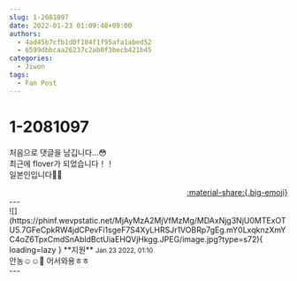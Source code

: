 ```yaml
---
slug: 1-2081097
date: 2022-01-23 01:09:48+09:00
authors:
  - 4ad45b7cfb1d0f104f1f95afa1abed52
  - 6599dbbcaa26237c2ab0f3becb421b45
categories:
  - Jiwon
tags:
  - Fan Post
---
```


# 1-2081097

<div class="post-container" markdown="1">
<div class="content-container md-sidebar__scrollwrap" markdown="1">

처음으로 댓글을 남깁니다…😳<br>최근에 flover가 되었습니다！！<br>일본인입니다🙌😆

</div>
</div>

<div style="text-align: right;" markdown="1">
<a href="https://weverse.io/fromis9/fanpost/1-2081097" style="text-align: right;">:material-share:{.big-emoji}</a>
</div>
---

<div class="comments-container md-sidebar__scrollwrap" markdown="1">
<div class="comment" markdown="1">
<div class='id-container' markdown="1">
![](https://phinf.wevpstatic.net/MjAyMzA2MjVfMzMg/MDAxNjg3NjU0MTExOTU5.7GFeCpkRW4jdCPevFi1sgeF7S4XyLHRSJr1VOBRp7gEg.mY0LxqknzXmYC4oZ6TpxCmdSnAbldBctUiaEHQVjHkgg.JPEG/image.jpg?type=s72){ loading=lazy }
**<span class="artist">지원</span>** <small>Jan 23 2022, 01:10</small><br>
</div>
<div class='comment-body' markdown="1">
안농☺️☺️💙 어서와용ㅎㅎ
</div>
</div>
</div>
---
